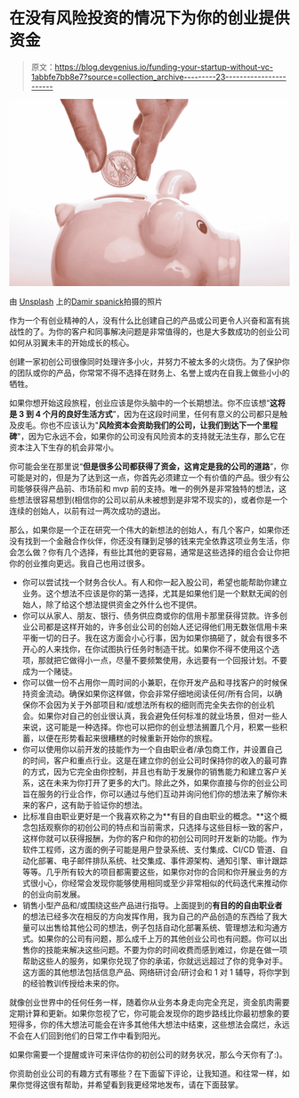 # 在没有风险投资的情况下为你的创业提供资金

> 原文：<https://blog.devgenius.io/funding-your-startup-without-vc-1abbfe7bb8e7?source=collection_archive---------23----------------------->

![](img/c76f64a6cb21b23df125f3eceaac59c5.png)

由 [Unsplash](https://unsplash.com?utm_source=medium&utm_medium=referral) 上的[Damir spanick](https://unsplash.com/@spanic?utm_source=medium&utm_medium=referral)拍摄的照片

作为一个有创业精神的人，没有什么比创建自己的产品或公司更令人兴奋和富有挑战性的了。为你的客户和同事解决问题是非常值得的，也是大多数成功的创业公司如何从羽翼未丰的开始成长的核心。

创建一家初创公司很像同时处理许多小火，并努力不被太多的火烧伤。为了保护你的团队或你的产品，你常常不得不选择在财务上、名誉上或内在自我上做些小小的牺牲。

如果你想开始这段旅程，创业应该是你头脑中的一个长期想法。你不应该想“**这将是 3 到 4 个月的良好生活方式**”，因为在这段时间里，任何有意义的公司都只是触及皮毛。你也不应该认为"**风险资本会资助我们的公司，让我们到达下一个里程碑**"，因为它永远不会，如果你的公司没有风险资本的支持就无法生存，那么它在资本注入下生存的机会非常小。

你可能会坐在那里说“**但是很多公司都获得了资金，这肯定是我的公司的道路**”，你可能是对的，但是为了达到这一点，你首先必须建立一个有价值的产品。很少有公司能够获得产品前、市场前和 mvp 前的支持。唯一的例外是非常独特的想法，这些想法很容易想到(相信你的公司以前从未被想到是非常不现实的)，或者你是一个连续的创始人，以前有过一两次成功的退出。

那么，如果你是一个正在研究一个伟大的新想法的创始人，有几个客户，如果你还没有找到一个金融合作伙伴，你还没有赚到足够的钱来完全依靠这项业务生活，你会怎么做？你有几个选择，有些比其他的更容易，通常是这些选择的组合会让你把你的创业推向更远。我自己也用过很多。

*   你可以尝试找一个财务合伙人。有人和你一起入股公司，希望也能帮助你建立业务。这个想法不应该是你的第一选择，尤其是如果他们是一个默默无闻的创始人，除了给这个想法提供资金之外什么也不提供。
*   你可以从家人、朋友、银行、债务供应商或你的信用卡那里获得贷款。许多创业公司都是这样开始的，许多创业公司的创始人还记得他们用无数张信用卡来平衡一切的日子。我在这方面会小心行事，因为如果你搞砸了，就会有很多不开心的人来找你，在你试图执行任务时制造干扰。如果你不得不使用这个选项，那就把它做得小一点，尽量不要频繁使用，永远要有一个回报计划。不要成为一个赌徒。
*   你可以做一份不占用你一周时间的小兼职，在你开发产品和寻找客户的时候保持资金流动。确保如果你这样做，你会非常仔细地阅读任何/所有合同，以确保你不会因为关于外部项目和/或想法所有权的细则而完全失去你的创业机会。如果你对自己的创业很认真，我会避免任何标准的就业场景，但对一些人来说，这可能是一种选择。你也可以把你的创业想法搁置几个月，积累一些积蓄，以便在形势看起来很糟糕的时候重新开始你的旅程。
*   你可以使用你以前开发的技能作为一个自由职业者/承包商工作，并设置自己的时间，客户和重点行业。这是在建立你的创业公司时保持你的收入的最可靠的方式，因为它完全由你控制，并且也有助于发展你的销售能力和建立客户关系，这在未来为你打开了更多的大门。除此之外，如果你直接与你的创业公司旨在服务的行业合作，你可以通过与他们互动并询问他们你的想法来了解你未来的客户，这有助于验证你的想法。
*   比标准自由职业更好是一个我喜欢称之为**有目的自由职业的概念。**这个概念包括观察你的初创公司的特点和当前需求，只选择与这些目标一致的客户，这样你就可以获得报酬，为你的客户和你的初创公司同时开发新的功能。作为软件工程师，这方面的例子可能是用户登录系统、支付集成、CI/CD 管道、自动化部署、电子邮件排队系统、社交集成、事件源架构、通知引擎、审计跟踪等等。几乎所有较大的项目都需要这些，如果你对你的合同和你开展业务的方式很小心，你经常会发现你能够使用相同或至少非常相似的代码迭代来推动你的创业向前发展。
*   销售小型产品和/或围绕这些产品进行指导。上面提到的**有目的的自由职业者**的想法已经多次在相反的方向发挥作用，我为自己的产品创造的东西给了我大量可以出售给其他公司的想法，例子包括自动化部署系统、管理想法和沟通方式。如果你的公司有问题，那么成千上万的其他创业公司也有问题。你可以出售你的技能来解决这些问题。不要为你的时间收费而感到难过，你是在做一项帮助这些人的服务，如果你兑现了你的承诺，你就远远超过了你的竞争对手。这方面的其他想法包括信息产品、网络研讨会/研讨会和 1 对 1 辅导，将你学到的经验教训传授给未来的你。

就像创业世界中的任何任务一样，随着你从业务本身走向完全充足，资金肌肉需要定期计算和更新。如果你忽视了它，你可能会发现你的跑步路线比你最初想象的要短得多，你的伟大想法可能会在许多其他伟大想法中结束，这些想法会腐烂，永远不会在人们回到他们的日常工作中看到阳光。

如果你需要一个提醒或许可来评估你的初创公司的财务状况，那么今天你有了:)。

你资助创业公司的有趣方式有哪些？在下面留下评论，让我知道。和往常一样，如果你觉得这很有帮助，并希望看到我更经常地发布，请在下面鼓掌。